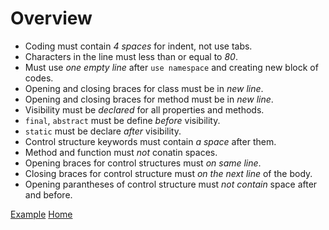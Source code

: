 
# Overview
* Coding must contain *4 spaces* for indent, not use tabs.
* Characters in the line must less than or equal to *80*.
* Must use *one empty line* after `use namespace` and creating new block of codes.
* Opening and closing braces for class must be in *new line*.
* Opening and closing braces for method must be in *new line*.
* Visibility must be *declared* for all properties and methods.
* `final`, `abstract` must be define *before* visibility.
* `static` must be declare *after* visibility.
* Control structure keywords must contain *a space* after them.
* Method and function must *not* conatin spaces.
* Opening braces for control structures must *on same line*.
* Closing braces for control structure must *on the next line* of the body.
* Opening parantheses of control structure must *not contain* space after and before.

[Example](../examples/overview.md)
[Home](../index.md)
